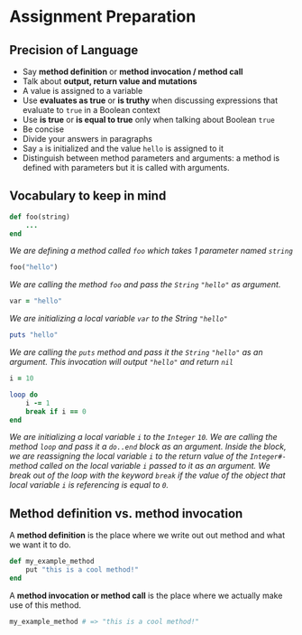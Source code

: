 # Assignment Preparation

## Precision of Language

* Say **method definition** or **method invocation / method call**
* Talk about **output, return value and mutations**
* A value is assigned to a variable
* Use **evaluates as true** or **is truthy** when discussing expressions that evaluate to `true` in a Boolean context
* Use **is true** or **is equal to true** only when talking about Boolean `true`
* Be concise
* Divide your answers in paragraphs
* Say `a` is initialized and the value `hello` is assigned to it
* Distinguish between method parameters and arguments: a method is defined with parameters but it is called with arguments.

## Vocabulary to keep in mind

```ruby
def foo(string)
	...
end
```

*We are defining a method called `foo` which takes 1 parameter named `string`*

```ruby
foo("hello")
```

*We are calling the method `foo` and pass the `String` `"hello"` as argument.*

```ruby
var = "hello"
```

*We are initializing a local variable `var` to the String `"hello"`*

```ruby
puts "hello"
```

*We are calling the `puts` method and pass it the `String` `"hello"` as an argument. This invocation will output `"hello"` and return `nil`*

```ruby
i = 10

loop do
	i -= 1
	break if i == 0
end
```

*We are initializing a local variable `i` to the `Integer` `10`.*
*We are calling the method `loop` and pass it a `do..end` block as an argument.*
*Inside the block, we are reassigning the local variable `i` to the return value of the `Integer#-` method called on the local variable `i` passed to it as an argument.*
*We break out of the loop with the keyword `break` if the value of the object that local variable `i` is referencing is equal to `0`.*

## Method definition vs. method invocation

A **method definition** is the place where we write out out method and what we want it to do.

```ruby
def my_example_method
	put "this is a cool method!"
end
```

A **method invocation or method call** is the place where we actually make use of this method.

```ruby
my_example_method # => "this is a cool method!" 
```







